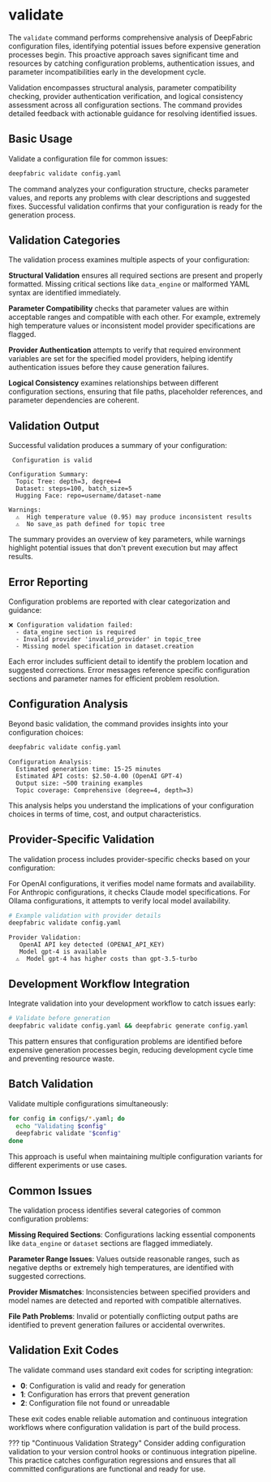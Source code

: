 # validate

The `validate` command performs comprehensive analysis of DeepFabric configuration files, identifying potential issues before expensive generation processes begin. This proactive approach saves significant time and resources by catching configuration problems, authentication issues, and parameter incompatibilities early in the development cycle.

Validation encompasses structural analysis, parameter compatibility checking, provider authentication verification, and logical consistency assessment across all configuration sections. The command provides detailed feedback with actionable guidance for resolving identified issues.

## Basic Usage

Validate a configuration file for common issues:

```bash
deepfabric validate config.yaml
```

The command analyzes your configuration structure, checks parameter values, and reports any problems with clear descriptions and suggested fixes. Successful validation confirms that your configuration is ready for the generation process.

## Validation Categories

The validation process examines multiple aspects of your configuration:

**Structural Validation** ensures all required sections are present and properly formatted. Missing critical sections like `data_engine` or malformed YAML syntax are identified immediately.

**Parameter Compatibility** checks that parameter values are within acceptable ranges and compatible with each other. For example, extremely high temperature values or inconsistent model provider specifications are flagged.

**Provider Authentication** attempts to verify that required environment variables are set for the specified model providers, helping identify authentication issues before they cause generation failures.

**Logical Consistency** examines relationships between different configuration sections, ensuring that file paths, placeholder references, and parameter dependencies are coherent.

## Validation Output

Successful validation produces a summary of your configuration:

```
 Configuration is valid

Configuration Summary:
  Topic Tree: depth=3, degree=4
  Dataset: steps=100, batch_size=5
  Hugging Face: repo=username/dataset-name

Warnings:
  ⚠️  High temperature value (0.95) may produce inconsistent results
  ⚠️  No save_as path defined for topic tree
```

The summary provides an overview of key parameters, while warnings highlight potential issues that don't prevent execution but may affect results.

## Error Reporting

Configuration problems are reported with clear categorization and guidance:

```
❌ Configuration validation failed:
  - data_engine section is required
  - Invalid provider 'invalid_provider' in topic_tree
  - Missing model specification in dataset.creation
```

Each error includes sufficient detail to identify the problem location and suggested corrections. Error messages reference specific configuration sections and parameter names for efficient problem resolution.

## Configuration Analysis

Beyond basic validation, the command provides insights into your configuration choices:

```bash
deepfabric validate config.yaml
```

```
Configuration Analysis:
  Estimated generation time: 15-25 minutes
  Estimated API costs: $2.50-4.00 (OpenAI GPT-4)
  Output size: ~500 training examples
  Topic coverage: Comprehensive (degree=4, depth=3)
```

This analysis helps you understand the implications of your configuration choices in terms of time, cost, and output characteristics.

## Provider-Specific Validation

The validation process includes provider-specific checks based on your configuration:

For OpenAI configurations, it verifies model name formats and availability. For Anthropic configurations, it checks Claude model specifications. For Ollama configurations, it attempts to verify local model availability.

```bash
# Example validation with provider details
deepfabric validate config.yaml
```

```
Provider Validation:
   OpenAI API key detected (OPENAI_API_KEY)
   Model gpt-4 is available
  ⚠️  Model gpt-4 has higher costs than gpt-3.5-turbo
```

## Development Workflow Integration

Integrate validation into your development workflow to catch issues early:

```bash
# Validate before generation
deepfabric validate config.yaml && deepfabric generate config.yaml
```

This pattern ensures that configuration problems are identified before expensive generation processes begin, reducing development cycle time and preventing resource waste.

## Batch Validation

Validate multiple configurations simultaneously:

```bash
for config in configs/*.yaml; do
  echo "Validating $config"
  deepfabric validate "$config"
done
```

This approach is useful when maintaining multiple configuration variants for different experiments or use cases.

## Common Issues

The validation process identifies several categories of common configuration problems:

**Missing Required Sections**: Configurations lacking essential components like `data_engine` or `dataset` sections are flagged immediately.

**Parameter Range Issues**: Values outside reasonable ranges, such as negative depths or extremely high temperatures, are identified with suggested corrections.

**Provider Mismatches**: Inconsistencies between specified providers and model names are detected and reported with compatible alternatives.

**File Path Problems**: Invalid or potentially conflicting output paths are identified to prevent generation failures or accidental overwrites.

## Validation Exit Codes

The validate command uses standard exit codes for scripting integration:

- **0**: Configuration is valid and ready for generation
- **1**: Configuration has errors that prevent generation
- **2**: Configuration file not found or unreadable

These exit codes enable reliable automation and continuous integration workflows where configuration validation is part of the build process.

??? tip "Continuous Validation Strategy"
    Consider adding configuration validation to your version control hooks or continuous integration pipeline. This practice catches configuration regressions and ensures that all committed configurations are functional and ready for use.